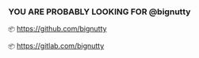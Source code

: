
### YOU ARE PROBABLY LOOKING FOR @bignutty

`📦` https://github.com/bignutty

`📦` https://gitlab.com/bignutty
